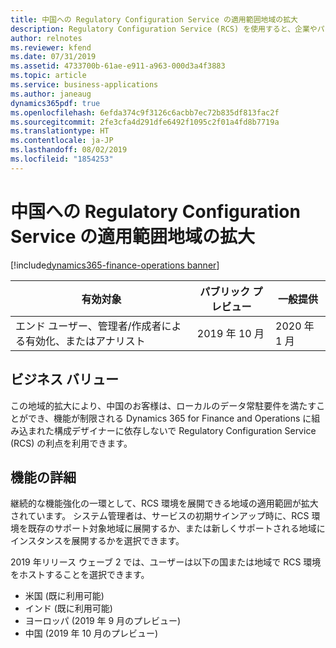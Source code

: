```yaml
---
title: 中国への Regulatory Configuration Service の適用範囲地域の拡大
description: Regulatory Configuration Service (RCS) を使用すると、企業やパワー ユーザーは、法的要件の変更によって頻繁に影響を受ける規制レポート、E-Invoice、請求書レイアウト、支払方法、および税規則を構成できます。 これらの構成は、複数のアプリケーションまたは 1 つのアプリケーションの複数のバージョンでコードを書くのではなく、1 か所で行うことができます。
author: relnotes
ms.reviewer: kfend
ms.date: 07/31/2019
ms.assetid: 4733700b-61ae-e911-a963-000d3a4f3883
ms.topic: article
ms.service: business-applications
ms.author: janeaug
dynamics365pdf: true
ms.openlocfilehash: 6efda374c9f3126c6acbb7ec72b835df813fac2f
ms.sourcegitcommit: 2fe3cfa4d291dfe6492f1095c2f01a4fd8b7719a
ms.translationtype: HT
ms.contentlocale: ja-JP
ms.lasthandoff: 08/02/2019
ms.locfileid: "1854253"
---
```

# <a name="expanded-regional-coverage-of-regulatory-configuration-service-to-china"></a>中国への Regulatory Configuration Service の適用範囲地域の拡大
[!include[dynamics365-finance-operations banner](../includes/dynamics365-finance-operations.md)]

| 有効対象    |  パブリック プレビュー | 一般提供 | 
| ---------- | ---------- |---------- |
|エンド ユーザー、管理者/作成者による有効化、またはアナリスト|2019 年 10 月| 2020 年 1 月|


## <a name="business-value"></a>ビジネス バリュー
<!-- bv start -->
この地域的拡大により、中国のお客様は、ローカルのデータ常駐要件を満たすことができ、機能が制限される Dynamics 365 for Finance and Operations に組み込まれた構成デザイナーに依存しないで Regulatory Configuration Service (RCS) の利点を利用できます。
<!-- bv end -->



## <a name="feature-details"></a>機能の詳細
<!--feature detail start -->
継続的な機能強化の一環として、RCS 環境を展開できる地域の適用範囲が拡大されています。 システム管理者は、サービスの初期サインアップ時に、RCS 環境を既存のサポート対象地域に展開するか、または新しくサポートされる地域にインスタンスを展開するかを選択できます。

2019 年リリース ウェーブ 2 では、ユーザーは以下の国または地域で RCS 環境をホストすることを選択できます。 

-  米国 (既に利用可能) 
-  インド (既に利用可能) 
-  ヨーロッパ (2019 年 9 月のプレビュー) 
-  中国 (2019 年 10 月のプレビュー)
<!--feature detail end -->











